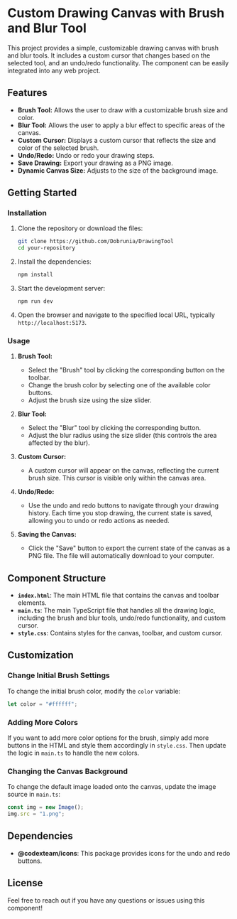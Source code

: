 # Custom Drawing Canvas with Brush and Blur Tool

This project provides a simple, customizable drawing canvas with brush and blur tools. It includes a custom cursor that changes based on the selected tool, and an undo/redo functionality. The component can be easily integrated into any web project.

## Features

- **Brush Tool:** Allows the user to draw with a customizable brush size and color.
- **Blur Tool:** Allows the user to apply a blur effect to specific areas of the canvas.
- **Custom Cursor:** Displays a custom cursor that reflects the size and color of the selected brush.
- **Undo/Redo:** Undo or redo your drawing steps.
- **Save Drawing:** Export your drawing as a PNG image.
- **Dynamic Canvas Size:** Adjusts to the size of the background image.

## Getting Started

### Installation

1. Clone the repository or download the files:

   ```bash
   git clone https://github.com/Dobrunia/DrawingTool
   cd your-repository
   ```

2. Install the dependencies:

   ```bash
   npm install
   ```

3. Start the development server:

   ```bash
   npm run dev
   ```

4. Open the browser and navigate to the specified local URL, typically `http://localhost:5173`.

### Usage

1. **Brush Tool:**

   - Select the "Brush" tool by clicking the corresponding button on the toolbar.
   - Change the brush color by selecting one of the available color buttons.
   - Adjust the brush size using the size slider.

2. **Blur Tool:**

   - Select the "Blur" tool by clicking the corresponding button.
   - Adjust the blur radius using the size slider (this controls the area affected by the blur).

3. **Custom Cursor:**

   - A custom cursor will appear on the canvas, reflecting the current brush size. This cursor is visible only within the canvas area.

4. **Undo/Redo:**

   - Use the undo and redo buttons to navigate through your drawing history. Each time you stop drawing, the current state is saved, allowing you to undo or redo actions as needed.

5. **Saving the Canvas:**
   - Click the "Save" button to export the current state of the canvas as a PNG file. The file will automatically download to your computer.

## Component Structure

- **`index.html`**: The main HTML file that contains the canvas and toolbar elements.
- **`main.ts`**: The main TypeScript file that handles all the drawing logic, including the brush and blur tools, undo/redo functionality, and custom cursor.
- **`style.css`**: Contains styles for the canvas, toolbar, and custom cursor.

## Customization

### Change Initial Brush Settings

To change the initial brush color, modify the `color` variable:

```typescript
let color = "#ffffff";
```

### Adding More Colors

If you want to add more color options for the brush, simply add more buttons in the HTML and style them accordingly in `style.css`. Then update the logic in `main.ts` to handle the new colors.

### Changing the Canvas Background

To change the default image loaded onto the canvas, update the image source in `main.ts`:

```typescript
const img = new Image();
img.src = "1.png";
```

## Dependencies

- **@codexteam/icons**: This package provides icons for the undo and redo buttons.

## License

Feel free to reach out if you have any questions or issues using this component!
